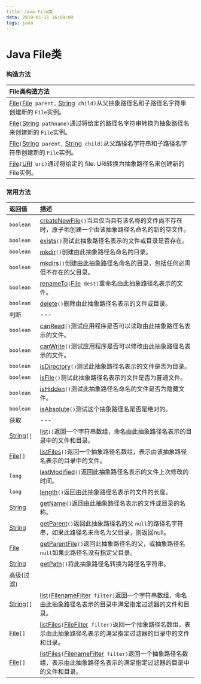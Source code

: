 ```yaml
---
title：Java File类
data: 2019-01-11 16:09:09   
tags: java
---
```

    
# Java File类

### 构造方法

| File类构造方法 |
|:--------------------------------|
| [File](http://www.matools.com/file/manual/jdk_api_1.8_google/java/io/File.html#File-java.io.File-java.lang.String-)`(`[File](http://www.matools.com/file/manual/jdk_api_1.8_google/java/io/File.html "class in java.io")` parent,` [String](http://www.matools.com/file/manual/jdk_api_1.8_google/java/lang/String.html "class in java.lang")` child)`从父抽象路径名和子路径名字符串创建新的 `File`实例。 |
| [File](http://www.matools.com/file/manual/jdk_api_1.8_google/java/io/File.html#File-java.lang.String-)`(`[String](http://www.matools.com/file/manual/jdk_api_1.8_google/java/lang/String.html "class in java.lang")` pathname)`通过将给定的路径名字符串转换为抽象路径名来创建新的 `File`实例。 |
| [File](http://www.matools.com/file/manual/jdk_api_1.8_google/java/io/File.html#File-java.lang.String-java.lang.String-)`(`[String](http://www.matools.com/file/manual/jdk_api_1.8_google/java/lang/String.html "class in java.lang")` parent,` [String](http://www.matools.com/file/manual/jdk_api_1.8_google/java/lang/String.html "class in java.lang")` child)`从父路径名字符串和子路径名字符串创建新的 `File`实例。 |
| [File](http://www.matools.com/file/manual/jdk_api_1.8_google/java/io/File.html#File-java.net.URI-)`(`[URI](http://www.matools.com/file/manual/jdk_api_1.8_google/java/net/URI.html "class in java.net")` uri)`通过将给定的 file: URI转换为抽象路径名来创建新的 File实例。 |


### 常用方法

| 返回值 | 描述 |
|:----- |:-----|
| `boolean` | [createNewFile](http://www.matools.com/file/manual/jdk_api_1.8_google/java/io/File.html#createNewFile--)`()`当且仅当具有该名称的文件尚不存在时，原子地创建一个由该抽象路径名命名的新的空文件。 |
| `boolean` | [exists](http://www.matools.com/file/manual/jdk_api_1.8_google/java/io/File.html#exists--)`()`测试此抽象路径名表示的文件或目录是否存在。 |
| `boolean` | [mkdir](http://www.matools.com/file/manual/jdk_api_1.8_google/java/io/File.html#mkdir--)`()`创建由此抽象路径名命名的目录。                  |
| `boolean` | [mkdirs](http://www.matools.com/file/manual/jdk_api_1.8_google/java/io/File.html#mkdirs--)`()`创建由此抽象路径名命名的目录，包括任何必需但不存在的父目录。 |
| `boolean` | [renameTo](http://www.matools.com/file/manual/jdk_api_1.8_google/java/io/File.html#renameTo-java.io.File-)`(`[File](http://www.matools.com/file/manual/jdk_api_1.8_google/java/io/File.html "class in java.io")` dest)`重命名由此抽象路径名表示的文件。 |
| `boolean` | [delete](http://www.matools.com/file/manual/jdk_api_1.8_google/java/io/File.html#delete--)`()`删除由此抽象路径名表示的文件或目录。 |
| 判断 | --- |
| `boolean` | [canRead](http://www.matools.com/file/manual/jdk_api_1.8_google/java/io/File.html#canRead--)`()`测试应用程序是否可以读取由此抽象路径名表示的文件。   |
| `boolean` | [canWrite](http://www.matools.com/file/manual/jdk_api_1.8_google/java/io/File.html#canWrite--)`()`测试应用程序是否可以修改由此抽象路径名表示的文件。 |
| `boolean` | [isDirectory](http://www.matools.com/file/manual/jdk_api_1.8_google/java/io/File.html#isDirectory--)`()`测试此抽象路径名表示的文件是否为目录。 |
| `boolean` | [isFile](http://www.matools.com/file/manual/jdk_api_1.8_google/java/io/File.html#isFile--)`()`测试此抽象路径名表示的文件是否为普通文件。         |
| `boolean` | [isHidden](http://www.matools.com/file/manual/jdk_api_1.8_google/java/io/File.html#isHidden--)`()`测试此抽象路径名命名的文件是否为隐藏文件。     |
| `boolean` | [isAbsolute](http://www.matools.com/file/manual/jdk_api_1.8_google/java/io/File.html#isAbsolute--)`()`测试这个抽象路径名是否是绝对的。 |
| 获取 | --- |
| [String](http://www.matools.com/file/manual/jdk_api_1.8_google/java/lang/String.html "class in java.lang")`[]` | [list](http://www.matools.com/file/manual/jdk_api_1.8_google/java/io/File.html#list--)`()`返回一个字符串数组，命名由此抽象路径名表示的目录中的文件和目录。 |
| [File](http://www.matools.com/file/manual/jdk_api_1.8_google/java/io/File.html "class in java.io")`[]` | [listFiles](http://www.matools.com/file/manual/jdk_api_1.8_google/java/io/File.html#listFiles--)`()`返回一个抽象路径名数组，表示由该抽象路径名表示的目录中的文件。 |
| `long` | [lastModified](http://www.matools.com/file/manual/jdk_api_1.8_google/java/io/File.html#lastModified--)`()`返回此抽象路径名表示的文件上次修改的时间。 |
| `long` | [length](http://www.matools.com/file/manual/jdk_api_1.8_google/java/io/File.html#length--)`()`返回由此抽象路径名表示的文件的长度。 |
| [String](http://www.matools.com/file/manual/jdk_api_1.8_google/java/lang/String.html "class in java.lang") | [getName](http://www.matools.com/file/manual/jdk_api_1.8_google/java/io/File.html#getName--)`()`返回由此抽象路径名表示的文件或目录的名称。                               |
| [String](http://www.matools.com/file/manual/jdk_api_1.8_google/java/lang/String.html "class in java.lang") | [getParent](http://www.matools.com/file/manual/jdk_api_1.8_google/java/io/File.html#getParent--)`()`返回此抽象路径名的父 `null`的路径名字符串，如果此路径名未命名为父目录，则返回null。 |
| [File](http://www.matools.com/file/manual/jdk_api_1.8_google/java/io/File.html "class in java.io")         | [getParentFile](http://www.matools.com/file/manual/jdk_api_1.8_google/java/io/File.html#getParentFile--)`()`返回此抽象路径名的父，或抽象路径名 `null`如果此路径名没有指定父目录。  |
| [String](http://www.matools.com/file/manual/jdk_api_1.8_google/java/lang/String.html "class in java.lang") | [getPath](http://www.matools.com/file/manual/jdk_api_1.8_google/java/io/File.html#getPath--)`()`将此抽象路径名转换为路径名字符串。                                   |
| 高级(过滤) | |
| [String](http://www.matools.com/file/manual/jdk_api_1.8_google/java/lang/String.html "class in java.lang")`[]` | [list](http://www.matools.com/file/manual/jdk_api_1.8_google/java/io/File.html#list-java.io.FilenameFilter-)`(`[FilenameFilter](http://www.matools.com/file/manual/jdk_api_1.8_google/java/io/FilenameFilter.html "interface in java.io")` filter)`返回一个字符串数组，命名由此抽象路径名表示的目录中满足指定过滤器的文件和目录。 |
| [File](http://www.matools.com/file/manual/jdk_api_1.8_google/java/io/File.html "class in java.io")`[]` | [listFiles](http://www.matools.com/file/manual/jdk_api_1.8_google/java/io/File.html#listFiles-java.io.FileFilter-)`(`[FileFilter](http://www.matools.com/file/manual/jdk_api_1.8_google/java/io/FileFilter.html "interface in java.io")` filter)`返回一个抽象路径名数组，表示由此抽象路径名表示的满足指定过滤器的目录中的文件和目录。             |
| [File](http://www.matools.com/file/manual/jdk_api_1.8_google/java/io/File.html "class in java.io")`[]` | [listFiles](http://www.matools.com/file/manual/jdk_api_1.8_google/java/io/File.html#listFiles-java.io.FilenameFilter-)`(`[FilenameFilter](http://www.matools.com/file/manual/jdk_api_1.8_google/java/io/FilenameFilter.html "interface in java.io")` filter)`返回一个抽象路径名数组，表示由此抽象路径名表示的满足指定过滤器的目录中的文件和目录。 |





